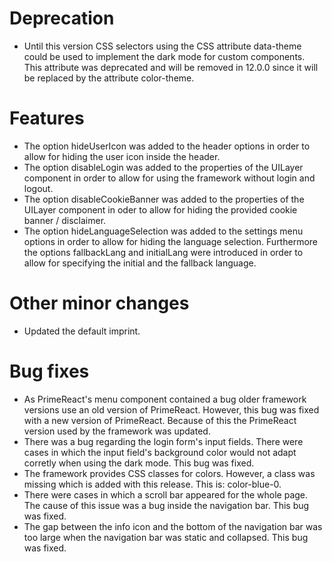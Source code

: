 <!--
 Copyright © 2024 IAV GmbH Ingenieurgesellschaft Auto und Verkehr, All Rights Reserved.
 
 Licensed under the Apache License, Version 2.0 (the "License");
 you may not use this file except in compliance with the License.
 You may obtain a copy of the License at
 
 http://www.apache.org/licenses/LICENSE-2.0
 
 Unless required by applicable law or agreed to in writing, software
 distributed under the License is distributed on an "AS IS" BASIS,
 WITHOUT WARRANTIES OR CONDITIONS OF ANY KIND, either express or implied.
 See the License for the specific language governing permissions and
 limitations under the License.
 
 SPDX-License-Identifier: Apache-2.0
-->

# Deprecation
- Until this version CSS selectors using the CSS attribute data-theme could be used to implement the dark mode for custom components. This attribute was deprecated and will be removed in 12.0.0 since it will be replaced by the attribute color-theme.

# Features
- The option hideUserIcon was added to the header options in order to allow for hiding the user icon inside the header.
- The option disableLogin was added to the properties of the UILayer component in order to allow for using the framework without login and logout.
- The option disableCookieBanner was added to the properties of the UILayer component in oder to allow for hiding the provided cookie banner / disclaimer.
- The option hideLanguageSelection was added to the settings menu options in order to allow for hiding the language selection. Furthermore the options fallbackLang and initialLang were introduced in order to allow for specifying the initial and the fallback language.

# Other minor changes
- Updated the default imprint.

# Bug fixes
- As PrimeReact's menu component contained a bug older framework versions use an old version of PrimeReact. However, this bug was fixed with a new version of PrimeReact. Because of this the PrimeReact version used by the framework was updated.
- There was a bug regarding the login form's input fields. There were cases in which the input field's background color would not adapt corretly when using the dark mode. This bug was fixed.
- The framework provides CSS classes for colors. However, a class was missing which is added with this release. This is: color-blue-0.
- There were cases in which a scroll bar appeared for the whole page. The cause of this issue was a bug inside the navigation bar. This bug was fixed.
- The gap between the info icon and the bottom of the navigation bar was too large when the navigation bar was static and collapsed. This bug was fixed.